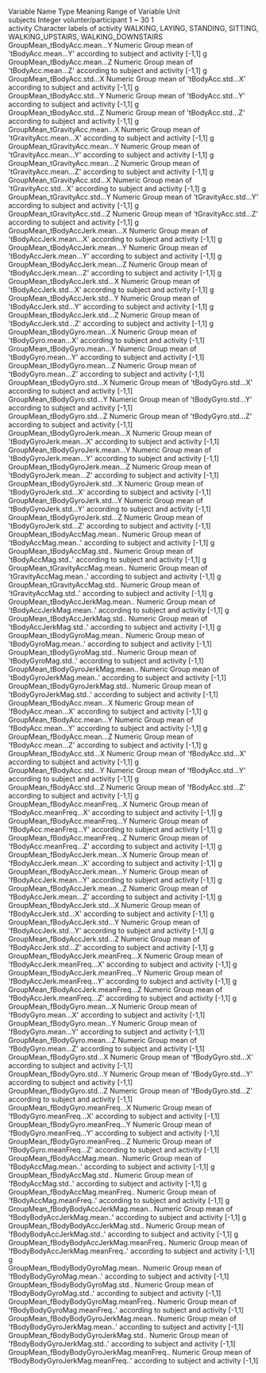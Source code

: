 Variable Name                             Type                 Meaning                                                                           Range of Variable                                                        Unit       
subjects                                  Integer              volunter/participant                                                               1 ~ 30                                                                  1          
activity                                  Character            labels of activity                                                                WALKING, LAYING, STANDING, SITTING, WALKING_UPSTAIRS, WALKING_DOWNSTAIRS            
GroupMean_tBodyAcc.mean...Y               Numeric              Group mean of 'tBodyAcc.mean...Y' according to subject and activity               [-1,1]                                                                   g          
GroupMean_tBodyAcc.mean...Z               Numeric              Group mean of 'tBodyAcc.mean...Z' according to subject and activity               [-1,1]                                                                   g          
GroupMean_tBodyAcc.std...X                Numeric              Group mean of 'tBodyAcc.std...X' according to subject and activity                [-1,1]                                                                   g          
GroupMean_tBodyAcc.std...Y                Numeric              Group mean of 'tBodyAcc.std...Y' according to subject and activity                [-1,1]                                                                   g          
GroupMean_tBodyAcc.std...Z                Numeric              Group mean of 'tBodyAcc.std...Z' according to subject and activity                [-1,1]                                                                   g          
GroupMean_tGravityAcc.mean...X            Numeric              Group mean of 'tGravityAcc.mean...X' according to subject and activity            [-1,1]                                                                   g          
GroupMean_tGravityAcc.mean...Y            Numeric              Group mean of 'tGravityAcc.mean...Y' according to subject and activity            [-1,1]                                                                   g          
GroupMean_tGravityAcc.mean...Z            Numeric              Group mean of 'tGravityAcc.mean...Z' according to subject and activity            [-1,1]                                                                   g          
GroupMean_tGravityAcc.std...X             Numeric              Group mean of 'tGravityAcc.std...X' according to subject and activity             [-1,1]                                                                   g          
GroupMean_tGravityAcc.std...Y             Numeric              Group mean of 'tGravityAcc.std...Y' according to subject and activity             [-1,1]                                                                   g          
GroupMean_tGravityAcc.std...Z             Numeric              Group mean of 'tGravityAcc.std...Z' according to subject and activity             [-1,1]                                                                   g          
GroupMean_tBodyAccJerk.mean...X           Numeric              Group mean of 'tBodyAccJerk.mean...X' according to subject and activity           [-1,1]                                                                   g          
GroupMean_tBodyAccJerk.mean...Y           Numeric              Group mean of 'tBodyAccJerk.mean...Y' according to subject and activity           [-1,1]                                                                   g          
GroupMean_tBodyAccJerk.mean...Z           Numeric              Group mean of 'tBodyAccJerk.mean...Z' according to subject and activity           [-1,1]                                                                   g          
GroupMean_tBodyAccJerk.std...X            Numeric              Group mean of 'tBodyAccJerk.std...X' according to subject and activity            [-1,1]                                                                   g          
GroupMean_tBodyAccJerk.std...Y            Numeric              Group mean of 'tBodyAccJerk.std...Y' according to subject and activity            [-1,1]                                                                   g          
GroupMean_tBodyAccJerk.std...Z            Numeric              Group mean of 'tBodyAccJerk.std...Z' according to subject and activity            [-1,1]                                                                   g          
GroupMean_tBodyGyro.mean...X              Numeric              Group mean of 'tBodyGyro.mean...X' according to subject and activity              [-1,1]                                                                              
GroupMean_tBodyGyro.mean...Y              Numeric              Group mean of 'tBodyGyro.mean...Y' according to subject and activity              [-1,1]                                                                              
GroupMean_tBodyGyro.mean...Z              Numeric              Group mean of 'tBodyGyro.mean...Z' according to subject and activity              [-1,1]                                                                              
GroupMean_tBodyGyro.std...X               Numeric              Group mean of 'tBodyGyro.std...X' according to subject and activity               [-1,1]                                                                              
GroupMean_tBodyGyro.std...Y               Numeric              Group mean of 'tBodyGyro.std...Y' according to subject and activity               [-1,1]                                                                              
GroupMean_tBodyGyro.std...Z               Numeric              Group mean of 'tBodyGyro.std...Z' according to subject and activity               [-1,1]                                                                              
GroupMean_tBodyGyroJerk.mean...X          Numeric              Group mean of 'tBodyGyroJerk.mean...X' according to subject and activity          [-1,1]                                                                              
GroupMean_tBodyGyroJerk.mean...Y          Numeric              Group mean of 'tBodyGyroJerk.mean...Y' according to subject and activity          [-1,1]                                                                              
GroupMean_tBodyGyroJerk.mean...Z          Numeric              Group mean of 'tBodyGyroJerk.mean...Z' according to subject and activity          [-1,1]                                                                              
GroupMean_tBodyGyroJerk.std...X           Numeric              Group mean of 'tBodyGyroJerk.std...X' according to subject and activity           [-1,1]                                                                              
GroupMean_tBodyGyroJerk.std...Y           Numeric              Group mean of 'tBodyGyroJerk.std...Y' according to subject and activity           [-1,1]                                                                              
GroupMean_tBodyGyroJerk.std...Z           Numeric              Group mean of 'tBodyGyroJerk.std...Z' according to subject and activity           [-1,1]                                                                              
GroupMean_tBodyAccMag.mean..              Numeric              Group mean of 'tBodyAccMag.mean..' according to subject and activity              [-1,1]                                                                   g          
GroupMean_tBodyAccMag.std..               Numeric              Group mean of 'tBodyAccMag.std..' according to subject and activity               [-1,1]                                                                   g          
GroupMean_tGravityAccMag.mean..           Numeric              Group mean of 'tGravityAccMag.mean..' according to subject and activity           [-1,1]                                                                   g          
GroupMean_tGravityAccMag.std..            Numeric              Group mean of 'tGravityAccMag.std..' according to subject and activity            [-1,1]                                                                   g          
GroupMean_tBodyAccJerkMag.mean..          Numeric              Group mean of 'tBodyAccJerkMag.mean..' according to subject and activity          [-1,1]                                                                   g          
GroupMean_tBodyAccJerkMag.std..           Numeric              Group mean of 'tBodyAccJerkMag.std..' according to subject and activity           [-1,1]                                                                   g          
GroupMean_tBodyGyroMag.mean..             Numeric              Group mean of 'tBodyGyroMag.mean..' according to subject and activity             [-1,1]                                                                              
GroupMean_tBodyGyroMag.std..              Numeric              Group mean of 'tBodyGyroMag.std..' according to subject and activity              [-1,1]                                                                              
GroupMean_tBodyGyroJerkMag.mean..         Numeric              Group mean of 'tBodyGyroJerkMag.mean..' according to subject and activity         [-1,1]                                                                              
GroupMean_tBodyGyroJerkMag.std..          Numeric              Group mean of 'tBodyGyroJerkMag.std..' according to subject and activity          [-1,1]                                                                              
GroupMean_fBodyAcc.mean...X               Numeric              Group mean of 'fBodyAcc.mean...X' according to subject and activity               [-1,1]                                                                   g          
GroupMean_fBodyAcc.mean...Y               Numeric              Group mean of 'fBodyAcc.mean...Y' according to subject and activity               [-1,1]                                                                   g          
GroupMean_fBodyAcc.mean...Z               Numeric              Group mean of 'fBodyAcc.mean...Z' according to subject and activity               [-1,1]                                                                   g          
GroupMean_fBodyAcc.std...X                Numeric              Group mean of 'fBodyAcc.std...X' according to subject and activity                [-1,1]                                                                   g          
GroupMean_fBodyAcc.std...Y                Numeric              Group mean of 'fBodyAcc.std...Y' according to subject and activity                [-1,1]                                                                   g          
GroupMean_fBodyAcc.std...Z                Numeric              Group mean of 'fBodyAcc.std...Z' according to subject and activity                [-1,1]                                                                   g          
GroupMean_fBodyAcc.meanFreq...X           Numeric              Group mean of 'fBodyAcc.meanFreq...X' according to subject and activity           [-1,1]                                                                   g          
GroupMean_fBodyAcc.meanFreq...Y           Numeric              Group mean of 'fBodyAcc.meanFreq...Y' according to subject and activity           [-1,1]                                                                   g          
GroupMean_fBodyAcc.meanFreq...Z           Numeric              Group mean of 'fBodyAcc.meanFreq...Z' according to subject and activity           [-1,1]                                                                   g          
GroupMean_fBodyAccJerk.mean...X           Numeric              Group mean of 'fBodyAccJerk.mean...X' according to subject and activity           [-1,1]                                                                   g          
GroupMean_fBodyAccJerk.mean...Y           Numeric              Group mean of 'fBodyAccJerk.mean...Y' according to subject and activity           [-1,1]                                                                   g          
GroupMean_fBodyAccJerk.mean...Z           Numeric              Group mean of 'fBodyAccJerk.mean...Z' according to subject and activity           [-1,1]                                                                   g          
GroupMean_fBodyAccJerk.std...X            Numeric              Group mean of 'fBodyAccJerk.std...X' according to subject and activity            [-1,1]                                                                   g          
GroupMean_fBodyAccJerk.std...Y            Numeric              Group mean of 'fBodyAccJerk.std...Y' according to subject and activity            [-1,1]                                                                   g          
GroupMean_fBodyAccJerk.std...Z            Numeric              Group mean of 'fBodyAccJerk.std...Z' according to subject and activity            [-1,1]                                                                   g          
GroupMean_fBodyAccJerk.meanFreq...X       Numeric              Group mean of 'fBodyAccJerk.meanFreq...X' according to subject and activity       [-1,1]                                                                   g          
GroupMean_fBodyAccJerk.meanFreq...Y       Numeric              Group mean of 'fBodyAccJerk.meanFreq...Y' according to subject and activity       [-1,1]                                                                   g          
GroupMean_fBodyAccJerk.meanFreq...Z       Numeric              Group mean of 'fBodyAccJerk.meanFreq...Z' according to subject and activity       [-1,1]                                                                   g          
GroupMean_fBodyGyro.mean...X              Numeric              Group mean of 'fBodyGyro.mean...X' according to subject and activity              [-1,1]                                                                              
GroupMean_fBodyGyro.mean...Y              Numeric              Group mean of 'fBodyGyro.mean...Y' according to subject and activity              [-1,1]                                                                              
GroupMean_fBodyGyro.mean...Z              Numeric              Group mean of 'fBodyGyro.mean...Z' according to subject and activity              [-1,1]                                                                              
GroupMean_fBodyGyro.std...X               Numeric              Group mean of 'fBodyGyro.std...X' according to subject and activity               [-1,1]                                                                              
GroupMean_fBodyGyro.std...Y               Numeric              Group mean of 'fBodyGyro.std...Y' according to subject and activity               [-1,1]                                                                              
GroupMean_fBodyGyro.std...Z               Numeric              Group mean of 'fBodyGyro.std...Z' according to subject and activity               [-1,1]                                                                              
GroupMean_fBodyGyro.meanFreq...X          Numeric              Group mean of 'fBodyGyro.meanFreq...X' according to subject and activity          [-1,1]                                                                              
GroupMean_fBodyGyro.meanFreq...Y          Numeric              Group mean of 'fBodyGyro.meanFreq...Y' according to subject and activity          [-1,1]                                                                              
GroupMean_fBodyGyro.meanFreq...Z          Numeric              Group mean of 'fBodyGyro.meanFreq...Z' according to subject and activity          [-1,1]                                                                              
GroupMean_fBodyAccMag.mean..              Numeric              Group mean of 'fBodyAccMag.mean..' according to subject and activity              [-1,1]                                                                   g          
GroupMean_fBodyAccMag.std..               Numeric              Group mean of 'fBodyAccMag.std..' according to subject and activity               [-1,1]                                                                   g          
GroupMean_fBodyAccMag.meanFreq..          Numeric              Group mean of 'fBodyAccMag.meanFreq..' according to subject and activity          [-1,1]                                                                   g          
GroupMean_fBodyBodyAccJerkMag.mean..      Numeric              Group mean of 'fBodyBodyAccJerkMag.mean..' according to subject and activity      [-1,1]                                                                   g          
GroupMean_fBodyBodyAccJerkMag.std..       Numeric              Group mean of 'fBodyBodyAccJerkMag.std..' according to subject and activity       [-1,1]                                                                   g          
GroupMean_fBodyBodyAccJerkMag.meanFreq..  Numeric              Group mean of 'fBodyBodyAccJerkMag.meanFreq..' according to subject and activity  [-1,1]                                                                   g          
GroupMean_fBodyBodyGyroMag.mean..         Numeric              Group mean of 'fBodyBodyGyroMag.mean..' according to subject and activity         [-1,1]                                                                              
GroupMean_fBodyBodyGyroMag.std..          Numeric              Group mean of 'fBodyBodyGyroMag.std..' according to subject and activity          [-1,1]                                                                              
GroupMean_fBodyBodyGyroMag.meanFreq..     Numeric              Group mean of 'fBodyBodyGyroMag.meanFreq..' according to subject and activity     [-1,1]                                                                              
GroupMean_fBodyBodyGyroJerkMag.mean..     Numeric              Group mean of 'fBodyBodyGyroJerkMag.mean..' according to subject and activity     [-1,1]                                                                              
GroupMean_fBodyBodyGyroJerkMag.std..      Numeric              Group mean of 'fBodyBodyGyroJerkMag.std..' according to subject and activity      [-1,1]                                                                              
GroupMean_fBodyBodyGyroJerkMag.meanFreq.. Numeric              Group mean of 'fBodyBodyGyroJerkMag.meanFreq..' according to subject and activity [-1,1]                                                                              
